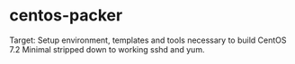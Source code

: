 # centos-packer
Target: Setup environment, templates and tools necessary to build CentOS 7.2 Minimal stripped down to working sshd and yum.
